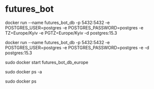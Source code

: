 # futures_bot

docker run --name futures_bot_db -p 5432:5432 -e POSTGRES_USER=postgres -e POSTGRES_PASSWORD=postgres -e TZ=Europe/Kyiv -e PGTZ=Europe/Kyiv -d postgres:15.3

docker run --name futures_bot_db -p 5432:5432 -e POSTGRES_USER=postgres -e POSTGRES_PASSWORD=postgres -e -d postgres:15.3

sudo docker start futures_bot_db_europe


sudo docker ps -a

sudo docker ps

